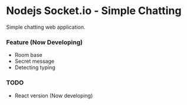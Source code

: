 # Nodejs Socket.io - Simple Chatting
Simple chatting web application.

### Feature (Now Developing)
* Room base
* Secret message
* Detecting typing 

### TODO
* React version (Now developing)
